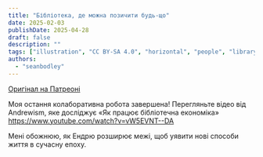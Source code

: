 ```yaml
---
title: "Бібліотека, де можна позичити будь-що"
date: 2025-02-03
publishDate: 2025-04-28
draft: false
description: ""
tags: ["illustration", "CC BY-SA 4.0", "horizontal", "people", "library", "economy", "city"]
authors:
  - "seanbodley"
---
```


[Оригінал на Патреоні](https://www.patreon.com/posts/121433682?collection=538254)

Моя остання колаборативна робота завершена! Перегляньте відео від Andrewism, яке досліджує «Як працює бібліотечна економіка» https://www.youtube.com/watch?v=vW5EVNT--DA

Мені обожнюю, як Ендрю розширює межі, щоб уявити нові способи життя в сучасну епоху.


